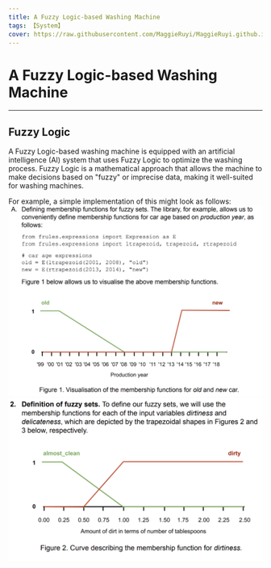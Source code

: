 ```yaml
---
title: A Fuzzy Logic-based Washing Machine
tags: 【System】
cover: https://raw.githubusercontent.com/MaggieRuyi/MaggieRuyi.github.io/src/image/wash.jpeg
---
```

# A Fuzzy Logic-based Washing Machine
---
## Fuzzy Logic

A Fuzzy Logic-based washing machine is equipped with an artificial intelligence (AI) system that uses Fuzzy Logic to optimize the washing process. Fuzzy Logic is a mathematical approach that allows the machine to make decisions based on "fuzzy" or imprecise data, making it well-suited for washing machines.

For example, a simple implementation of this might look as follows:
![](https://raw.githubusercontent.com/MaggieRuyi/MaggieRuyi.github.io/src/image/wash1.png)
![](https://raw.githubusercontent.com/MaggieRuyi/MaggieRuyi.github.io/src/image/wash2.png)